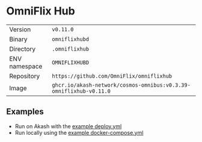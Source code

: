 # OmniFlix Hub

| | |
|---|---|
|Version|`v0.11.0`|
|Binary|`omniflixhubd`|
|Directory|`.omniflixhub`|
|ENV namespace|`OMNIFLIXHUBD`|
|Repository|`https://github.com/OmniFlix/omniflixhub`|
|Image|`ghcr.io/akash-network/cosmos-omnibus:v0.3.39-omniflixhub-v0.11.0`|

## Examples

- Run on Akash with the [example deploy.yml](./deploy.yml)
- Run locally using the [example docker-compose.yml](./docker-compose.yml)
